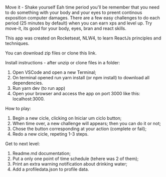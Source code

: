 Move it - Shake yourself
Eah time period you'll be remember that you need to do something with your body and your eyes to preent continous exposition computer damages.
There are a few easy challenges to do each period (25 minutes by default) when you can earn xps and level up.
Try move-it, its good for your body, eyes, bran and react skills.

This app was created on Rocketseat, NLW4, to learn ReactJs principles and techniques.

You can download zip files or clone this link.

Install instructions - after unzip or clone files in a folder:

1. Open VSCode and open a new Terminal;
2. On terminal opened run yarn install (or npm install) to download all dependencies.
3. Run yarn dev (to run app)
4. Open your browser and access the app on port 3000 like this: localhost:3000.

How to play:
1. Begin a new cicle, clicking on Iniciar um ciclo button;
2. When time over, a new challenge will appears; then you can do it or not;
3. Chose the button corresponding at your action (complete or fail);
4. Redo a new cicle, repeting 1-3 steps.

 
 Get to next level: 

 1. Readme.md documentation;
 2. Put a only one point of time schedule (tehere was 2 of them);
 3. Print an extra warning notification about drinking water;
 4. Add a profiledata.json to profile data. 
